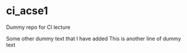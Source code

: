 # ci_acse1
Dummy repo for CI lecture

Some other dummy text that I have added
This is another line of dummy text